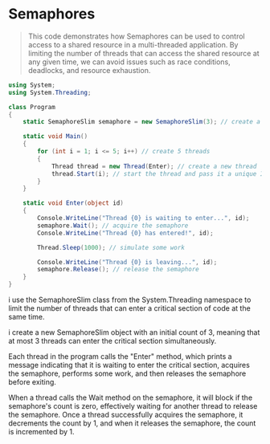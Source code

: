 ﻿# Semaphores 

> This code demonstrates how Semaphores can be used to control access to a shared resource in a multi-threaded application. By limiting the number of threads that can access the shared resource at any given time, we can avoid issues such as race conditions, deadlocks, and resource exhaustion.

```csharp
using System;
using System.Threading;

class Program
{
    static SemaphoreSlim semaphore = new SemaphoreSlim(3); // create a new SemaphoreSlim object with an initial count of 3

    static void Main()
    {
        for (int i = 1; i <= 5; i++) // create 5 threads
        {
            Thread thread = new Thread(Enter); // create a new thread
            thread.Start(i); // start the thread and pass it a unique ID
        }
    }

    static void Enter(object id)
    {
        Console.WriteLine("Thread {0} is waiting to enter...", id);
        semaphore.Wait(); // acquire the semaphore
        Console.WriteLine("Thread {0} has entered!", id);

        Thread.Sleep(1000); // simulate some work

        Console.WriteLine("Thread {0} is leaving...", id);
        semaphore.Release(); // release the semaphore
    }
}
```

i use the SemaphoreSlim class from the System.Threading namespace to limit the number of threads that can enter a critical section of code at the same time.  

i create a new SemaphoreSlim object with an initial count of 3, meaning that at most 3 threads can enter the critical section simultaneously.

Each thread in the program calls the "Enter" method, which prints a message indicating that it is waiting to enter the critical section, acquires the semaphore, performs some work, and then releases the semaphore before exiting.  

When a thread calls the Wait method on the semaphore, it will block if the semaphore's count is zero, effectively waiting for another thread to release the semaphore. Once a thread successfully acquires the semaphore, it decrements the count by 1, and when it releases the semaphore, the count is incremented by 1.  

